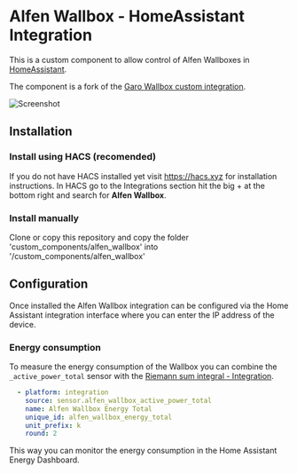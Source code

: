 # Alfen Wallbox - HomeAssistant Integration

This is a custom component to allow control of Alfen Wallboxes in [HomeAssistant](https://home-assistant.io).

The component is a fork of the [Garo Wallbox custom integration](https://github.com/sockless-coding/garo_wallbox).

![Screenshot](https://github.com/egnerfl/alfen_wallbox/blob/master/doc/screenshot.png)

## Installation

### Install using HACS (recomended)
If you do not have HACS installed yet visit https://hacs.xyz for installation instructions.
In HACS go to the Integrations section hit the big + at the bottom right and search for **Alfen Wallbox**.

### Install manually
Clone or copy this repository and copy the folder 'custom_components/alfen_wallbox' into '<homeassistant config>/custom_components/alfen_wallbox'

## Configuration

Once installed the Alfen Wallbox integration can be configured via the Home Assistant integration interface 
where you can enter the IP address of the device.

### Energy consumption

To measure the energy consumption of the Wallbox you can combine the `_active_power_total` sensor with the [Riemann sum integral - Integration](https://www.home-assistant.io/integrations/integration/).

``` yaml
  - platform: integration
    source: sensor.alfen_wallbox_active_power_total
    name: Alfen Wallbox Energy Total
    unique_id: alfen_wallbox_energy_total
    unit_prefix: k
    round: 2
```

This way you can monitor the energy consumption in the Home Assistant Energy Dashboard.